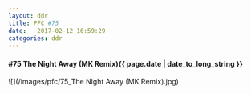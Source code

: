 ```yaml
---
layout: ddr
title: PFC #75
date:   2017-02-12 16:59:29
categories: ddr
---
```

#### **#75** The Night Away (MK Remix)<span class="pull-right">{{ page.date | date_to_long_string }}</span>
![](/images/pfc/75_The Night Away (MK Remix).jpg)
